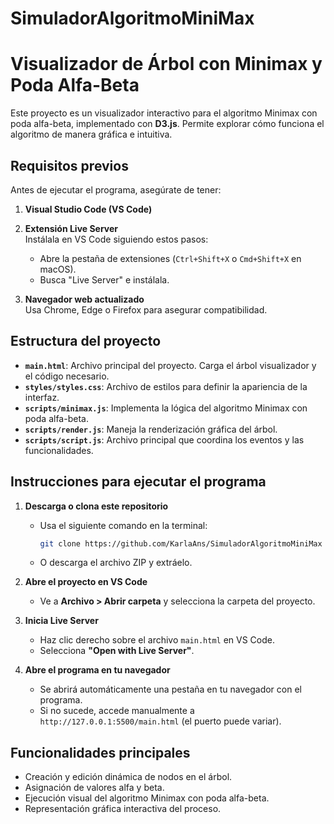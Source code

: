 # SimuladorAlgoritmoMiniMax
# Visualizador de Árbol con Minimax y Poda Alfa-Beta

Este proyecto es un visualizador interactivo para el algoritmo Minimax con poda alfa-beta, implementado con **D3.js**. Permite explorar cómo funciona el algoritmo de manera gráfica e intuitiva.

## Requisitos previos

Antes de ejecutar el programa, asegúrate de tener:

1. **Visual Studio Code (VS Code)**  

2. **Extensión Live Server**  
   Instálala en VS Code siguiendo estos pasos:
   - Abre la pestaña de extensiones (`Ctrl+Shift+X` o `Cmd+Shift+X` en macOS).
   - Busca "Live Server" e instálala.

3. **Navegador web actualizado**  
   Usa Chrome, Edge o Firefox para asegurar compatibilidad.

## Estructura del proyecto

- **`main.html`**: Archivo principal del proyecto. Carga el árbol visualizador y el código necesario.
- **`styles/styles.css`**: Archivo de estilos para definir la apariencia de la interfaz.
- **`scripts/minimax.js`**: Implementa la lógica del algoritmo Minimax con poda alfa-beta.
- **`scripts/render.js`**: Maneja la renderización gráfica del árbol.
- **`scripts/script.js`**: Archivo principal que coordina los eventos y las funcionalidades.

## Instrucciones para ejecutar el programa

1. **Descarga o clona este repositorio**
   - Usa el siguiente comando en la terminal:
     ```bash
     git clone https://github.com/KarlaAns/SimuladorAlgoritmoMiniMax
     ```
   - O descarga el archivo ZIP y extráelo.

2. **Abre el proyecto en VS Code**
   - Ve a **Archivo > Abrir carpeta** y selecciona la carpeta del proyecto.

3. **Inicia Live Server**
   - Haz clic derecho sobre el archivo `main.html` en VS Code.
   - Selecciona **"Open with Live Server"**.

4. **Abre el programa en tu navegador**
   - Se abrirá automáticamente una pestaña en tu navegador con el programa.
   - Si no sucede, accede manualmente a `http://127.0.0.1:5500/main.html` (el puerto puede variar).

## Funcionalidades principales

- Creación y edición dinámica de nodos en el árbol.
- Asignación de valores alfa y beta.
- Ejecución visual del algoritmo Minimax con poda alfa-beta.
- Representación gráfica interactiva del proceso.
